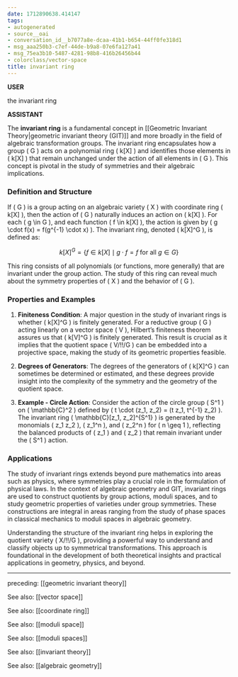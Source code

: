```yaml
---
date: 1712890638.414147
tags:
- autogenerated
- source__oai
- conversation_id__b7077a8e-dcaa-41b1-b654-44ff0fe318d1
- msg_aaa250b3-c7ef-44de-b9a8-07e6fa127a41
- msg_75ea3b10-5487-4281-98b8-416b26456b44
- colorclass/vector-space
title: invariant ring
---
```


**USER**

the invariant ring


**ASSISTANT**

The **invariant ring** is a fundamental concept in [[Geometric Invariant Theory|geometric invariant theory (GIT)]] and more broadly in the field of algebraic transformation groups. The invariant ring encapsulates how a group \( G \) acts on a polynomial ring \( k[X] \) and identifies those elements in \( k[X] \) that remain unchanged under the action of all elements in \( G \). This concept is pivotal in the study of symmetries and their algebraic implications.

### Definition and Structure

If \( G \) is a group acting on an algebraic variety \( X \) with coordinate ring \( k[X] \), then the action of \( G \) naturally induces an action on \( k[X] \). For each \( g \in G \), and each function \( f \in k[X] \), the action is given by \( g \cdot f(x) = f(g^{-1} \cdot x) \). The invariant ring, denoted \( k[X]^G \), is defined as:

$$ k[X]^G = \{ f \in k[X] \mid g \cdot f = f \text{ for all } g \in G \} $$

This ring consists of all polynomials (or functions, more generally) that are invariant under the group action. The study of this ring can reveal much about the symmetry properties of \( X \) and the behavior of \( G \).

### Properties and Examples

1. **Finiteness Condition**: A major question in the study of invariant rings is whether \( k[X]^G \) is finitely generated. For a reductive group \( G \) acting linearly on a vector space \( V \), Hilbert’s finiteness theorem assures us that \( k[V]^G \) is finitely generated. This result is crucial as it implies that the quotient space \( V/\!\!/G \) can be embedded into a projective space, making the study of its geometric properties feasible.

2. **Degrees of Generators**: The degrees of the generators of \( k[X]^G \) can sometimes be determined or estimated, and these degrees provide insight into the complexity of the symmetry and the geometry of the quotient space.

3. **Example - Circle Action**: Consider the action of the circle group \( S^1 \) on \( \mathbb{C}^2 \) defined by \( t \cdot (z_1, z_2) = (t z_1, t^{-1} z_2) \). The invariant ring \( \mathbb{C}[z_1, z_2]^{S^1} \) is generated by the monomials \( z_1 z_2 \), \( z_1^n \), and \( z_2^n \) for \( n \geq 1 \), reflecting the balanced products of \( z_1 \) and \( z_2 \) that remain invariant under the \( S^1 \) action.

### Applications

The study of invariant rings extends beyond pure mathematics into areas such as physics, where symmetries play a crucial role in the formulation of physical laws. In the context of algebraic geometry and GIT, invariant rings are used to construct quotients by group actions, moduli spaces, and to study geometric properties of varieties under group symmetries. These constructions are integral in areas ranging from the study of phase spaces in classical mechanics to moduli spaces in algebraic geometry.

Understanding the structure of the invariant ring helps in exploring the quotient variety \( X/\!\!/G \), providing a powerful way to understand and classify objects up to symmetrical transformations. This approach is foundational in the development of both theoretical insights and practical applications in geometry, physics, and beyond.


---

preceding: [[geometric invariant theory]]

See also: [[vector space]]


See also: [[coordinate ring]]


See also: [[moduli space]]


See also: [[moduli spaces]]


See also: [[invariant theory]]


See also: [[algebraic geometry]]